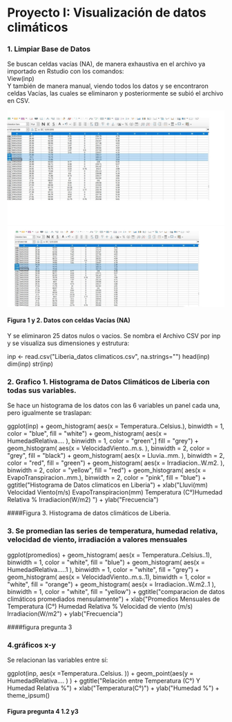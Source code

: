 # Proyecto I: Visualización de datos climáticos

### 1. Limpiar Base de Datos
Se buscan celdas vacías (NA), de manera exhaustiva en el archivo ya importado en Rstudio con los comandos:  
View(inp)   
Y también de manera manual, viendo todos los datos y se encontraron celdas Vacías, las cuales se eliminaron y posteriormente se subió el archivo en CSV.  


![](1.jpg)  
![](2.jpg)
#### Figura 1 y 2. Datos con celdas Vacías  (NA)

Y se eliminaron 25 datos nulos o vacios.
Se nombra el Archivo CSV por inp y se visualiza sus dimensiones y estrutura:

inp <- read.csv("Liberia_datos climaticos.csv", na.strings="")
head(inp)
dim(inp)
str(inp)


### 2. Grafico 1. Histograma de Datos Climáticos de Liberia con todas sus variables. 

Se hace un histograma de los datos con las 6 variables un panel cada una, pero igualmente se traslapan:

ggplot(inp) +
geom_histogram(
aes(x = Temperatura..Celsius.), 
                 binwidth = 1,
                 color = "blue",
                 fill = "white") + 
  geom_histogram(
    aes(x = HumedadRelativa....    ),
                 binwidth = 1,
                 color = "green",]
                 fill = "grey") +
  geom_histogram(
    aes(x = VelocidadViento..m.s.  ),
    binwidth = 2,
    color = "grey",
    fill = "black") +
  geom_histogram(
    aes(x = Lluvia..mm.            ),
    binwidth = 2,
    color = "red",
    fill = "green") +
  geom_histogram(
    aes(x = Irradiacion..W.m2.     ),
    binwidth = 2,
    color = "yellow",
    fill = "red") +
  geom_histogram(
    aes(x = EvapoTranspiracion..mm.),
    binwidth = 2,
    color = "pink",
    fill = "blue") +
  ggtitle("Histograma de Datos climaticos en Liberia") +
  xlab("Lluvi(mm) Velocidad Viento(m/s) EvapoTranspiracion(mm) Temperatura (C°)Humedad
Relativa % Irradiacion(W/m2)  ") +
  ylab("Frecuencia")
  
  
####Figura 3. Histograma de datos climáticos de Liberia.


### 3. Se promedian las series de temperatura, humedad relativa, velocidad de viento, irradiación a valores mensuales 


ggplot(promedios) +
  geom_histogram(
    aes(x = Temperatura..Celsius..1), 
    binwidth = 1,
    color = "white",
    fill = "blue") + 
  geom_histogram(
      aes(x = HumedadRelativa.....1  ),
      binwidth = 1,
      color = "white",
      fill = "grey") +  
  geom_histogram(
        aes(x = VelocidadViento..m.s..1), 
        binwidth = 1,
        color = "white",
        fill = "orange") +
  geom_histogram(
    aes(x = Irradiacion..W.m2..1   ),
    binwidth = 1,
    color = "white",
    fill = "yellow") +
  ggtitle("comparacion de datos climáticos promediados mensulamente") +
  xlab("Promedios Mensuales de Temperatura (C°) Humedad Relativa % Velocidad de viento (m/s) Irradiacion(W/m2") + 
  ylab("Frecuencia")

####figura pregunta 3




### 4.gráficos x-y 
Se relacionan las variables entre sí:

ggplot(inp, aes(x =Temperatura..Celsius.  )) +
  geom_point(aes(y = HumedadRelativa....    )
  ) +
  ggtitle("Relación entre Temperatura (C°) Y Humedad Relativa %") +
  xlab("Temperatura(C°)") +
  ylab("Humedad %") +
  theme_ipsum()
#### Figura pregunta 4 1.2 y3


